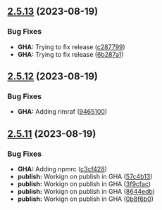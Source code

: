 ## [2.5.13](https://github.com/aequasi/eris-command-framework/compare/v2.5.12...v2.5.13) (2023-08-19)


### Bug Fixes

* **GHA:** Trying to fix release ([c287799](https://github.com/aequasi/eris-command-framework/commit/c2877997675f91d129ac85276c07ebf9f3004f4b))
* **GHA:** Trying to fix release ([6b287a1](https://github.com/aequasi/eris-command-framework/commit/6b287a170451694f203ce2aa04f57a9dc92df04d))

## [2.5.12](https://github.com/aequasi/eris-command-framework/compare/v2.5.11...v2.5.12) (2023-08-19)


### Bug Fixes

* **GHA:** Adding rimraf ([9465100](https://github.com/aequasi/eris-command-framework/commit/946510013815aa934463aa09fca8b579009bb7e7))

## [2.5.11](https://github.com/aequasi/eris-command-framework/compare/v2.5.10...v2.5.11) (2023-08-19)


### Bug Fixes

* **GHA:** Adding npmrc ([c3cf428](https://github.com/aequasi/eris-command-framework/commit/c3cf428c32225bb422b232f86cd5db888bf31432))
* **publish:** Workign on publish in GHA ([57c4b13](https://github.com/aequasi/eris-command-framework/commit/57c4b138dbc584e4c28293e1d47e9de314507079))
* **publish:** Workign on publish in GHA ([3f9cfac](https://github.com/aequasi/eris-command-framework/commit/3f9cfac030ba15a1b05d571b1df806e97b4a2dfa))
* **publish:** Workign on publish in GHA ([8644edb](https://github.com/aequasi/eris-command-framework/commit/8644edb3a43cb19d7da4fffa003a3292bdcf73c6))
* **publish:** Workign on publish in GHA ([0b8f6b0](https://github.com/aequasi/eris-command-framework/commit/0b8f6b0bf51b83f78e91a93e16e229f299a5f622))
